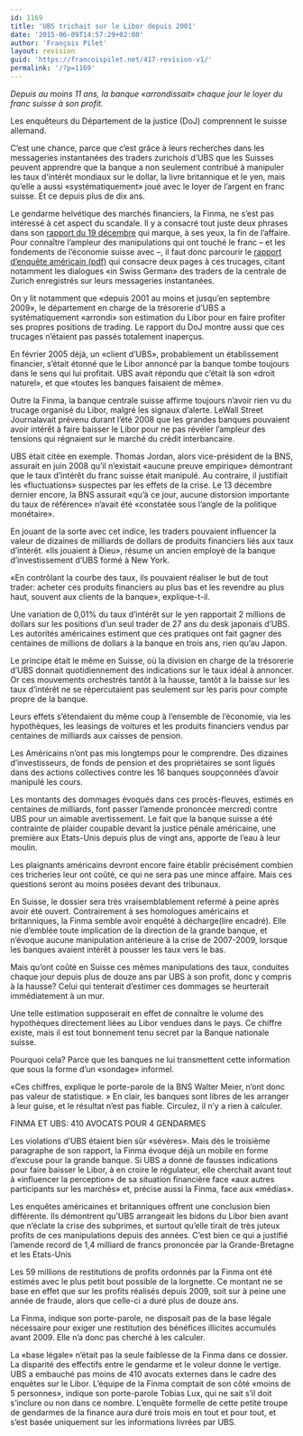```yaml
---
id: 1169
title: 'UBS trichait sur le Libor depuis 2001'
date: '2015-06-09T14:57:29+02:00'
author: 'François Pilet'
layout: revision
guid: 'https://francoispilet.net/417-revision-v1/'
permalink: '/?p=1169'
---
```


*Depuis au moins 11 ans, la banque «arrondissait» chaque jour le loyer du franc suisse à son profit.*

Les enquêteurs du Département de la justice (DoJ) comprennent le suisse allemand.

C’est une chance, parce que c’est grâce à leurs recherches dans les messageries instantanées des traders zurichois d’UBS que les Suisses peuvent apprendre que la banque a non seulement contribué à manipuler les taux d’intérêt mondiaux sur le dollar, la livre britannique et le yen, mais qu’elle a aussi «systématiquement» joué avec le loyer de l’argent en franc suisse. Et ce depuis plus de dix ans.

Le gendarme helvétique des marchés financiers, la Finma, ne s’est pas intéressé à cet aspect du scandale. Il y a consacré tout juste deux phrases dans son [rapport du 19 décembre](http://www.finma.ch/e/aktuell/Pages/mm-ubs-libor-20121219.aspx) qui marque, à ses yeux, la fin de l’affaire. Pour connaître l’ampleur des manipulations qui ont touché le franc – et les fondements de l’économie suisse avec –, il faut donc parcourir le [rapport d’enquête américain (pdf)](http://www.justice.gov/iso/opa/resources/6942012121911725320624.pdf) qui consacre deux pages à ces trucages, citant notamment les dialogues «in Swiss German» des traders de la centrale de Zurich enregistrés sur leurs messageries instantanées.

On y lit notamment que «depuis 2001 au moins et jusqu’en septembre 2009», le département en charge de la trésorerie d’UBS a systématiquement «arrondi» son estimation du Libor pour en faire profiter ses propres positions de trading. Le rapport du DoJ montre aussi que ces trucages n’étaient pas passés totalement inaperçus.

En février 2005 déjà, un «client d’UBS», probablement un établissement financier, s’était étonné que le Libor annoncé par la banque tombe toujours dans le sens qui lui profitait. UBS avait répondu que c’était là son «droit naturel», et que «toutes les banques faisaient de même».

Outre la Finma, la banque centrale suisse affirme toujours n’avoir rien vu du trucage organisé du Libor, malgré les signaux d’alerte. LeWall Street Journalavait prévenu durant l’été 2008 que les grandes banques pouvaient avoir intérêt à faire baisser le Libor pour ne pas révéler l’ampleur des tensions qui régnaient sur le marché du crédit interbancaire.

UBS était citée en exemple. Thomas Jordan, alors vice-président de la BNS, assurait en juin 2008 qu’il n’existait «aucune preuve empirique» démontrant que le taux d’intérêt du franc suisse était manipulé. Au contraire, il justifiait les «fluctuations» suspectes par les effets de la crise. Le 13 décembre dernier encore, la BNS assurait «qu’à ce jour, aucune distorsion importante du taux de référence» n’avait été «constatée sous l’angle de la politique monétaire».

En jouant de la sorte avec cet indice, les traders pouvaient influencer la valeur de dizaines de milliards de dollars de produits financiers liés aux taux d’intérêt. «Ils jouaient à Dieu», résume un ancien employé de la banque d’investissement d’UBS formé à New York.

«En contrôlant la courbe des taux, ils pouvaient réaliser le but de tout trader: acheter ces produits financiers au plus bas et les revendre au plus haut, souvent aux clients de la banque», explique-t-il.

Une variation de 0,01% du taux d’intérêt sur le yen rapportait 2 millions de dollars sur les positions d’un seul trader de 27 ans du desk japonais d’UBS. Les autorités américaines estiment que ces pratiques ont fait gagner des centaines de millions de dollars à la banque en trois ans, rien qu’au Japon.

Le principe était le même en Suisse, où la division en charge de la trésorerie d’UBS donnait quotidiennement des indications sur le taux idéal à annoncer. Or ces mouvements orchestrés tantôt à la hausse, tantôt à la baisse sur les taux d’intérêt ne se répercutaient pas seulement sur les paris pour compte propre de la banque.

Leurs effets s’étendaient du même coup à l’ensemble de l’économie, via les hypothèques, les leasings de voitures et les produits financiers vendus par centaines de milliards aux caisses de pension.

Les Américains n’ont pas mis longtemps pour le comprendre. Des dizaines d’investisseurs, de fonds de pension et des propriétaires se sont ligués dans des actions collectives contre les 16 banques soupçonnées d’avoir manipulé les cours.

Les montants des dommages évoqués dans ces procès-fleuves, estimés en centaines de milliards, font passer l’amende prononcée mercredi contre UBS pour un aimable avertissement. Le fait que la banque suisse a été contrainte de plaider coupable devant la justice pénale américaine, une première aux Etats-Unis depuis plus de vingt ans, apporte de l’eau à leur moulin.

Les plaignants américains devront encore faire établir précisément combien ces tricheries leur ont coûté, ce qui ne sera pas une mince affaire. Mais ces questions seront au moins posées devant des tribunaux.

En Suisse, le dossier sera très vraisemblablement refermé à peine après avoir été ouvert. Contrairement à ses homologues américains et britanniques, la Finma semble avoir enquêté à décharge(lire encadré). Elle nie d’emblée toute implication de la direction de la grande banque, et n’évoque aucune manipulation antérieure à la crise de 2007-2009, lorsque les banques avaient intérêt à pousser les taux vers le bas.

Mais qu’ont coûté en Suisse ces mêmes manipulations des taux, conduites chaque jour depuis plus de douze ans par UBS à son profit, donc y compris à la hausse? Celui qui tenterait d’estimer ces dommages se heurterait immédiatement à un mur.

Une telle estimation supposerait en effet de connaître le volume des hypothèques directement liées au Libor vendues dans le pays. Ce chiffre existe, mais il est tout bonnement tenu secret par la Banque nationale suisse.

Pourquoi cela? Parce que les banques ne lui transmettent cette information que sous la forme d’un «sondage» informel.

«Ces chiffres, explique le porte-parole de la BNS Walter Meier, n’ont donc pas valeur de statistique. » En clair, les banques sont libres de les arranger à leur guise, et le résultat n’est pas fiable. Circulez, il n’y a rien à calculer.

FINMA ET UBS: 410 AVOCATS POUR 4 GENDARMES

Les violations d’UBS étaient bien sûr «sévères». Mais dès le troisième paragraphe de son rapport, la Finma évoque déjà un mobile en forme d’excuse pour la grande banque. Si UBS a donné de fausses indications pour faire baisser le Libor, à en croire le régulateur, elle cherchait avant tout à «influencer la perception» de sa situation financière face «aux autres participants sur les marchés» et, précise aussi la Finma, face aux «médias».

Les enquêtes américaines et britanniques offrent une conclusion bien différente. Ils démontrent qu’UBS arrangeait les bidons du Libor bien avant que n’éclate la crise des subprimes, et surtout qu’elle tirait de très juteux profits de ces manipulations depuis des années. C’est bien ce qui a justifié l’amende record de 1,4 milliard de francs prononcée par la Grande-Bretagne et les Etats-Unis

Les 59 millions de restitutions de profits ordonnés par la Finma ont été estimés avec le plus petit bout possible de la lorgnette. Ce montant ne se base en effet que sur les profits réalisés depuis 2009, soit sur à peine une année de fraude, alors que celle-ci a duré plus de douze ans.

La Finma, indique son porte-parole, ne disposait pas de la base légale nécessaire pour exiger une restitution des bénéfices illicites accumulés avant 2009. Elle n’a donc pas cherché à les calculer.

La «base légale» n’était pas la seule faiblesse de la Finma dans ce dossier. La disparité des effectifs entre le gendarme et le voleur donne le vertige. UBS a embauché pas moins de 410 avocats externes dans le cadre des enquêtes sur le Libor. L’équipe de la Finma comptait de son côté «moins de 5 personnes», indique son porte-parole Tobias Lux, qui ne sait s’il doit s’inclure ou non dans ce nombre. L’enquête formelle de cette petite troupe de gendarmes de la finance aura duré trois mois en tout et pour tout, et s’est basée uniquement sur les informations livrées par UBS.